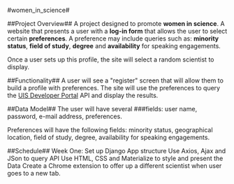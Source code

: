 #women_in_science#

##Project Overview##
A project designed to promote **women in science**. A website that presents a user with a **log-in form** that allows the user to select certain **preferences**. A preference may include queries such as: **minority status**, **field of study**, **degree** and **availability** for speaking engagements.

Once a user sets up this profile, the site will select a random scientist to display.

##Functionality##
A user will see a "register" screen that will allow them to build a profile with preferences. The site will use the preferences to query the [UIS Developer Portal](https://apiportal.uis.unesco.org/) API and display the results.

##Data Model##
The user will have several ###fields: user name, password, e-mail address, preferences.

Preferences will have the following fields: minority status, geographical location, field of study, degree, availability for speaking engagements.

##Schedule##
Week One:
  Set up Django App structure
  Use Axios, Ajax and JSon to query API
  Use HTML, CSS and Materialize to style and present the Data
  Create a Chrome extension to offer up a different scientist when user goes to a new tab.
